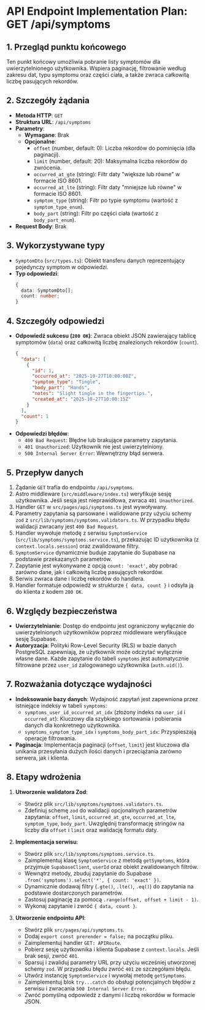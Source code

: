 # API Endpoint Implementation Plan: GET /api/symptoms

## 1. Przegląd punktu końcowego
Ten punkt końcowy umożliwia pobranie listy symptomów dla uwierzytelnionego użytkownika. Wspiera paginację, filtrowanie według zakresu dat, typu symptomu oraz części ciała, a także zwraca całkowitą liczbę pasujących rekordów.

## 2. Szczegóły żądania
- **Metoda HTTP**: `GET`
- **Struktura URL**: `/api/symptoms`
- **Parametry**:
  - **Wymagane**: Brak
  - **Opcjonalne**:
    - `offset` (number, default: 0): Liczba rekordów do pominięcia (dla paginacji).
    - `limit` (number, default: 20): Maksymalna liczba rekordów do zwrócenia.
    - `occurred_at_gte` (string): Filtr daty "większe lub równe" w formacie ISO 8601.
    - `occurred_at_lte` (string): Filtr daty "mniejsze lub równe" w formacie ISO 8601.
    - `symptom_type` (string): Filtr po typie symptomu (wartość z `symptom_type_enum`).
    - `body_part` (string): Filtr po części ciała (wartość z `body_part_enum`).
- **Request Body**: Brak

## 3. Wykorzystywane typy
- `SymptomDto` (`src/types.ts`): Obiekt transferu danych reprezentujący pojedynczy symptom w odpowiedzi.
- **Typ odpowiedzi**:
  ```typescript
  {
    data: SymptomDto[];
    count: number;
  }
  ```

## 4. Szczegóły odpowiedzi
- **Odpowiedź sukcesu (`200 OK`)**: Zwraca obiekt JSON zawierający tablicę symptomów (`data`) oraz całkowitą liczbę znalezionych rekordów (`count`).
  ```json
  {
    "data": [
      {
        "id": 1,
        "occurred_at": "2025-10-27T10:00:00Z",
        "symptom_type": "Tingle",
        "body_part": "Hands",
        "notes": "Slight tingle in the fingertips.",
        "created_at": "2025-10-27T10:00:15Z"
      }
    ],
    "count": 1
  }
  ```
- **Odpowiedzi błędów**:
  - `400 Bad Request`: Błędne lub brakujące parametry zapytania.
  - `401 Unauthorized`: Użytkownik nie jest uwierzytelniony.
  - `500 Internal Server Error`: Wewnętrzny błąd serwera.

## 5. Przepływ danych
1.  Żądanie `GET` trafia do endpointu `/api/symptoms`.
2.  Astro middleware (`src/middleware/index.ts`) weryfikuje sesję użytkownika. Jeśli sesja jest nieprawidłowa, zwraca `401 Unauthorized`.
3.  Handler `GET` w `src/pages/api/symptoms.ts` jest wywoływany.
4.  Parametry zapytania są parsowane i walidowane przy użyciu schemy `zod` z `src/lib/symptoms/symptoms.validators.ts`. W przypadku błędu walidacji zwracany jest `400 Bad Request`.
5.  Handler wywołuje metodę z serwisu `SymptomService` (`src/lib/symptoms/symptoms.service.ts`), przekazując ID użytkownika (z `context.locals.session`) oraz zwalidowane filtry.
6.  `SymptomService` dynamicznie buduje zapytanie do Supabase na podstawie przekazanych parametrów.
7.  Zapytanie jest wykonywane z opcją `count: 'exact'`, aby pobrać zarówno dane, jak i całkowitą liczbę pasujących rekordów.
8.  Serwis zwraca dane i liczbę rekordów do handlera.
9.  Handler formatuje odpowiedź w strukturze `{ data, count }` i odsyła ją do klienta z kodem `200 OK`.

## 6. Względy bezpieczeństwa
- **Uwierzytelnianie**: Dostęp do endpointu jest ograniczony wyłącznie do uwierzytelnionych użytkowników poprzez middleware weryfikujące sesję Supabase.
- **Autoryzacja**: Polityki Row-Level Security (RLS) w bazie danych PostgreSQL zapewniają, że użytkownik może odczytać wyłącznie własne dane. Każde zapytanie do tabeli `symptoms` jest automatycznie filtrowane przez `user_id` zalogowanego użytkownika (`auth.uid()`).

## 7. Rozważania dotyczące wydajności
- **Indeksowanie bazy danych**: Wydajność zapytań jest zapewniona przez istniejące indeksy w tabeli `symptoms`:
  - `symptoms_user_id_occurred_at_idx` (złożony indeks na `user_id` i `occurred_at`): Kluczowy dla szybkiego sortowania i pobierania danych dla konkretnego użytkownika.
  - `symptoms_symptom_type_idx` i `symptoms_body_part_idx`: Przyspieszają operacje filtrowania.
- **Paginacja**: Implementacja paginacji (`offset`, `limit`) jest kluczowa dla unikania przesyłania dużych ilości danych i przeciążania zarówno serwera, jak i klienta.

## 8. Etapy wdrożenia
1.  **Utworzenie walidatora Zod**:
    -   Stwórz plik `src/lib/symptoms/symptoms.validators.ts`.
    -   Zdefiniuj schemę `zod` do walidacji opcjonalnych parametrów zapytania: `offset`, `limit`, `occurred_at_gte`, `occurred_at_lte`, `symptom_type`, `body_part`. Uwzględnij transformację stringów na liczby dla `offset` i `limit` oraz walidację formatu daty.

2.  **Implementacja serwisu**:
    -   Stwórz plik `src/lib/symptoms/symptoms.service.ts`.
    -   Zaimplementuj klasę `SymptomService` z metodą `getSymptoms`, która przyjmuje `SupabaseClient`, `userId` oraz obiekt zwalidowanych filtrów.
    -   Wewnątrz metody, zbuduj zapytanie do Supabase `.from('symptoms').select('*', { count: 'exact' })`.
    -   Dynamicznie dodawaj filtry (`.gte()`, `.lte()`, `.eq()`) do zapytania na podstawie dostarczonych parametrów.
    -   Zastosuj paginację za pomocą `.range(offset, offset + limit - 1)`.
    -   Wykonaj zapytanie i zwróć `{ data, count }`.

3.  **Utworzenie endpointu API**:
    -   Stwórz plik `src/pages/api/symptoms.ts`.
    -   Dodaj `export const prerender = false;` na początku pliku.
    -   Zaimplementuj handler `GET: APIRoute`.
    -   Pobierz sesję użytkownika i klienta Supabase z `context.locals`. Jeśli brak sesji, zwróć `401`.
    -   Sparsuj i zwaliduj parametry URL przy użyciu wcześniej utworzonej schemy `zod`. W przypadku błędu zwróć `401` ze szczegółami błędu.
    -   Utwórz instancję `SymptomService` i wywołaj metodę `getSymptoms`.
    -   Zaimplementuj blok `try...catch` do obsługi potencjalnych błędów z serwisu i zwracania `500 Internal Server Error`.
    -   Zwróć pomyślną odpowiedź z danymi i liczbą rekordów w formacie JSON.
